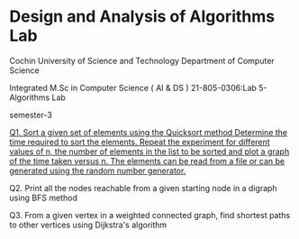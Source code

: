 # Design and Analysis of Algorithms Lab
Cochin University of Science and Technology
Department of Computer Science

Integrated M.Sc in Computer Science ( AI & DS )
21-805-0306:Lab 5-Algorithms Lab

semester-3

    
[Q1. Sort a given set of elements using the Quicksort method Determine the time required to sort the elements. Repeat the experiment for different values of n, the number of elements in the list to be sorted and plot a graph of the time taken versus n. The elements can be read from a file or can be generated using the random number generator.](#faqs)

    
Q2. Print all the nodes reachable from a given
    starting node in a digraph using BFS
    method

Q3. From a given vertex in a weighted
    connected graph, find shortest paths to
    other vertices
    using Dijkstra's algorithm
